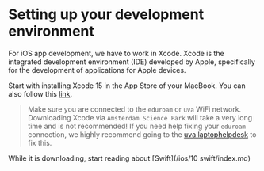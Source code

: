 # Setting up your development environment

For iOS app development, we have to work in Xcode. Xcode is the integrated development environment (IDE) developed by Apple, specifically for the development of applications for Apple devices. 

Start with installing Xcode 15 in the App Store of your MacBook. You can also follow this [link](https://apps.apple.com/us/app/xcode/id497799835?mt=12/).

> Make sure you are connected to the `eduroam` or `uva` WiFi network. Downloading Xcode via `Amsterdam Science Park` will take a very long time and is not recommended! If you need help fixing your `eduroam` connection, we highly recommend going to the [uva laptophelpdesk](https://student.uva.nl/onderwerpen/laptopondersteuning) to fix this.

While it is downloading, start reading about [Swift](/ios/10 swift/index.md)